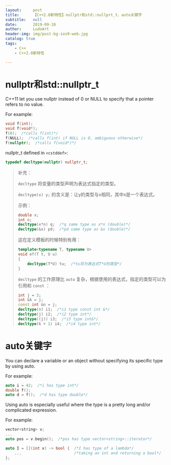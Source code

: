 ```yaml
---
layout:     post
title:      【C++2.0新特性】nullptr和std::nullprt_t、auto关键字
subtitle:   null
date:       2019-09-10
author:     LudoArt
header-img: img/post-bg-ios9-web.jpg
catalog: true
tags:
    - C++
	- C++2.0新特性

---
```



# nullptr和std::nullptr_t

C++11 let you use nullptr instead of 0 or NULL to specify that a pointer refers to no value.

For example:

```c++
void f(int);
void f(void*);
f(0);  /*calls f(int)*/
f(NULL);  /*calls f(int) if NULL is 0, ambiguous otherwise*/
f(nullptr);  /*calls f(void*)*/
```

nullptr_t defined in `<cstddef>`:

```c++
typedef decltype(nullptr) nullptr_t;
```

> 补充：
>
> `decltype` 将变量的类型声明为表达式指定的类型。
>
> `decltype(x) y;` 的含义是：让y的类型与x相同，其中x是一个表达式。
>
> 示例：
>
> ```c++
> double x;
> int n;
> decltype(x*n) q;  /*q same type as x*n (double)*/
> decltype(&x) pd;  /*pd same type as &x (double)*/
> ```
>
> 这在定义模板的时候特别有用：
>
> ```c++
> template<typename T, typename U>
> void ef(T t, U u)
> {
>     decltype(T*U) tu;  /*tu将为表达式T*U的类型*/
> }
> ```
>
> `decltype` 的工作原理比 `auto` 复杂，根据使用的表达式，指定的类型可以为引用和 `const` ：
>
> ```c++
> int j = 3;
> int &k = j;
> const int &n = j;
> decltype(n) i1;  /*i1 type const int &*/
> decltype(j) i2;  /*i2 type int*/
> decltype((j)) i3;  /*i3 type int&*/
> decltype(k + 1) i4;  /*i4 type int*/
> ```

# auto关键字

You can declare a variable or an object without specifying its specific type by using auto.

For example:

```c++
auto i = 42;  /*i has type int*/
double f();
auto d = f();  /*d has type double*/
```

Using auto is especially useful where the type is a pretty long and/or complicated expression.

For example:

```c++
vector<string> v;
...
auto pos = v.begin();  /*pos has type vector<string>::iterator*/
```

```c++
auto I = [](int x) -> bool {  /*I has type of a lambda*/
    ...                       /*taking an int and returning a bool*/
};
```



